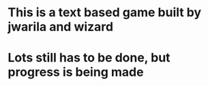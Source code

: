 # This is a text based game built by jwarila and wizard
# Lots still has to be done, but progress is being made